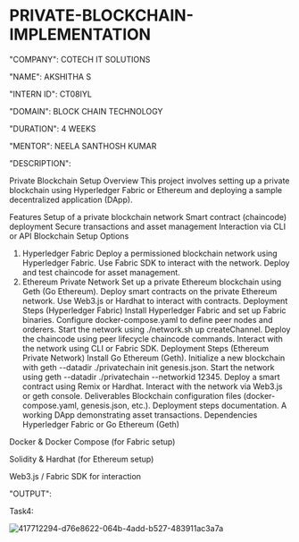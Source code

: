 # PRIVATE-BLOCKCHAIN-IMPLEMENTATION
"COMPANY": COTECH IT SOLUTIONS

"NAME": AKSHITHA S

"INTERN ID": CT08IYL

"DOMAIN": BLOCK CHAIN TECHNOLOGY

"DURATION": 4 WEEKS

"MENTOR": NEELA SANTHOSH KUMAR

"DESCRIPTION":

Private Blockchain Setup
Overview
This project involves setting up a private blockchain using Hyperledger Fabric or Ethereum and deploying a sample decentralized application (DApp).

Features
Setup of a private blockchain network
Smart contract (chaincode) deployment
Secure transactions and asset management
Interaction via CLI or API
Blockchain Setup Options
1. Hyperledger Fabric
Deploy a permissioned blockchain network using Hyperledger Fabric.
Use Fabric SDK to interact with the network.
Deploy and test chaincode for asset management.
2. Ethereum Private Network
Set up a private Ethereum blockchain using Geth (Go Ethereum).
Deploy smart contracts on the private Ethereum network.
Use Web3.js or Hardhat to interact with contracts.
Deployment Steps (Hyperledger Fabric)
Install Hyperledger Fabric and set up Fabric binaries.
Configure docker-compose.yaml to define peer nodes and orderers.
Start the network using ./network.sh up createChannel.
Deploy the chaincode using peer lifecycle chaincode commands.
Interact with the network using CLI or Fabric SDK.
Deployment Steps (Ethereum Private Network)
Install Go Ethereum (Geth).
Initialize a new blockchain with geth --datadir ./privatechain init genesis.json.
Start the network using geth --datadir ./privatechain --networkid 12345.
Deploy a smart contract using Remix or Hardhat.
Interact with the network via Web3.js or geth console.
Deliverables
Blockchain configuration files (docker-compose.yaml, genesis.json, etc.).
Deployment steps documentation.
A working DApp demonstrating asset transactions.
Dependencies
Hyperledger Fabric or Go Ethereum (Geth)

Docker & Docker Compose (for Fabric setup)

Solidity & Hardhat (for Ethereum setup)

Web3.js / Fabric SDK for interaction

"OUTPUT":

Task4:

![417712294-d76e8622-064b-4add-b527-483911ac3a7a](https://github.com/user-attachments/assets/f6a77ee2-76cc-404a-bcda-9aa68fbef39f)

